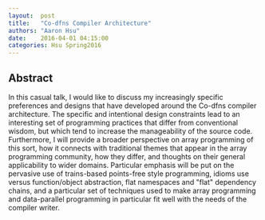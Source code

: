 ```yaml
--- 
layout:  post 
title:   "Co-dfns Compiler Architecture"
authors: "Aaron Hsu"
date:    2016-04-01 04:15:00 
categories: Hsu Spring2016
--- 
```


## Abstract

In this casual talk, I would like to discuss my increasingly specific
preferences and designs that have developed around the Co-dfns compiler
architecture. The specific and intentional design constraints lead to an
interesting set of programming practices that differ from conventional
wisdom, but which tend to increase the manageability of the source code.
Furthermore, I will provide a broader perspective on array programming of
this sort, how it connects with traditional themes that appear in the array
programming community, how they differ, and thoughts on their general
applicability to wider domains. Particular emphasis will be put on the
pervasive use of trains-based points-free style programming, idioms use
versus function/object abstraction, flat namespaces and "flat" dependency
chains, and a particular set of techniques used to make array programming
and data-parallel programming in particular fit well with the needs of
the compiler writer.

